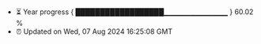 - ⏳ Year progress { ██████████████████▁▁▁▁▁▁▁▁▁▁▁▁ } 60.02 %
- ⏰ Updated on Wed, 07 Aug 2024 16:25:08 GMT

